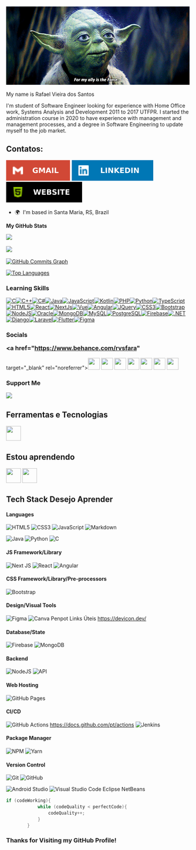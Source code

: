 ![](img/yoda.gif)

My name is Rafael Vieira dos Santos

I'm student of Software Engineer looking for experience with Home Office work,
Systems Analysis and Development 2011 to 2017 UTFPR. I started the
administration course in 2020 to have experience with management and management
processes, and a degree in Software Engineering to update myself to the job
market.
## Contatos:
<div>
<a href = "mailto:rvsfara@gmail.com"><img src="badges/gmail.svg"
target="_blank"></a>
<a href="https://www.linkedin.com/in/rvsfara" target="_blank"><img
src="badges/linkedin.svg" target="_blank"></a>
<a href="https://rvsfara.github.io/" target="_blank"><img alt=""
src="badges/website.svg" /></a>
</div>

* 🌍  I'm based in Santa Maria, RS, Brazil

<b>My GitHub Stats</b>

<a href="http://www.github.com/rvsfara"><img
src="https://github-readme-stats.vercel.app/api?username=rvsfara&show_icons=
true&hide=&count_private=true&title_color=0891b2&text_color=ffffff&icon_color=
0891b2&bg_color=1c1917&hide_border=true&show_icons=true"/></a>

<a href="http://www.github.com/rvsfara"><img
src="https://github-readme-streak-stats.herokuapp.com/?user=rvsfara&
count_private=true&stroke=ffffff&background=1c1917&ring=0891b2&fire=0891b2&
currStreakNum=ffffff&currStreakLabel=0891b2&sideNums=ffffff&sideLabels=ffffff&
dates=ffffff&hide_border=true" /></a>

<a href="http://www.github.com/rvsfara"><img
src="https://activity-graph.herokuapp.com/graph?username=rvsfara&count_private=
true&bg_color=1c1917&color=ffffff&line=0891b2&point=ffffff&area_color=1c1917&
area=true&hide_border=true&custom_title=GitHub%20Commits%20Graph" alt="GitHub
Commits Graph" /></a>

<a href="https://github.com/rvsfara" align="left"><img
src="https://github-readme-stats.vercel.app/api/top-langs/?username=rvsfara&
count_private=true&langs_count=10&title_color=0891b2&text_color=ffffff&
icon_color=0891b2&bg_color=1c1917&hide_border=true&locale=en&custom_title=Top%20
%Languages" alt="Top Languages" /></a>

### Learning Skills


<p align="left">
<a href="https://docs.microsoft.com/en-us/cpp/?view=msvc-170" target="_blank" rel="noreferrer"><img src="https://raw.githubusercontent.com/danielcranney/readme-generator/main/public/icons/skills/c-colored.svg" width="36" height="36" alt="C" /></a><a href="https://docs.microsoft.com/en-us/cpp/?view=msvc-170" target="_blank" rel="noreferrer"><img src="https://raw.githubusercontent.com/danielcranney/readme-generator/main/public/icons/skills/cplusplus-colored.svg" width="36" height="36" alt="C++" /></a><a href="https://docs.microsoft.com/en-us/dotnet/csharp/" target="_blank" rel="noreferrer"><img src="https://raw.githubusercontent.com/danielcranney/readme-generator/main/public/icons/skills/csharp-colored.svg" width="36" height="36" alt="C#" /></a><a href="https://www.oracle.com/java/" target="_blank" rel="noreferrer"><img src="https://raw.githubusercontent.com/danielcranney/readme-generator/main/public/icons/skills/java-colored.svg" width="36" height="36" alt="Java" /></a><a href="https://developer.mozilla.org/en-US/docs/Web/JavaScript" target="_blank" rel="noreferrer"><img src="https://raw.githubusercontent.com/danielcranney/readme-generator/main/public/icons/skills/javascript-colored.svg" width="36" height="36" alt="JavaScript" /></a><a href="https://kotlinlang.org/" target="_blank" rel="noreferrer"><img src="https://raw.githubusercontent.com/danielcranney/readme-generator/main/public/icons/skills/kotlin-colored.svg" width="36" height="36" alt="Kotlin" /></a><a href="https://www.php.net/" target="_blank" rel="noreferrer"><img src="https://raw.githubusercontent.com/danielcranney/readme-generator/main/public/icons/skills/php-colored.svg" width="36" height="36" alt="PHP" /></a><a href="https://www.python.org/" target="_blank" rel="noreferrer"><img src="https://raw.githubusercontent.com/danielcranney/readme-generator/main/public/icons/skills/python-colored.svg" width="36" height="36" alt="Python" /></a><a href="https://www.typescriptlang.org/" target="_blank" rel="noreferrer"><img src="https://raw.githubusercontent.com/danielcranney/readme-generator/main/public/icons/skills/typescript-colored.svg" width="36" height="36" alt="TypeScript" /></a><a href="https://developer.mozilla.org/en-US/docs/Glossary/HTML5" target="_blank" rel="noreferrer"><img src="https://raw.githubusercontent.com/danielcranney/readme-generator/main/public/icons/skills/html5-colored.svg" width="36" height="36" alt="HTML5" /></a><a href="https://reactjs.org/" target="_blank" rel="noreferrer"><img src="https://raw.githubusercontent.com/danielcranney/readme-generator/main/public/icons/skills/react-colored.svg" width="36" height="36" alt="React" /></a><a href="https://nextjs.org/docs" target="_blank" rel="noreferrer"><img src="https://raw.githubusercontent.com/danielcranney/readme-generator/main/public/icons/skills/nextjs-colored.svg" width="36" height="36" alt="NextJs" /></a><a href="https://vuejs.org/" target="_blank" rel="noreferrer"><img src="https://raw.githubusercontent.com/danielcranney/readme-generator/main/public/icons/skills/vuejs-colored.svg" width="36" height="36" alt="Vue" /></a><a href="https://angular.io/" target="_blank" rel="noreferrer"><img src="https://raw.githubusercontent.com/danielcranney/readme-generator/main/public/icons/skills/angularjs-colored.svg" width="36" height="36" alt="Angular" /></a><a href="https://jquery.com/" target="_blank" rel="noreferrer"><img src="https://raw.githubusercontent.com/danielcranney/readme-generator/main/public/icons/skills/jquery-colored.svg" width="36" height="36" alt="JQuery" /></a><a href="https://www.w3.org/TR/CSS/#css" target="_blank" rel="noreferrer"><img src="https://raw.githubusercontent.com/danielcranney/readme-generator/main/public/icons/skills/css3-colored.svg" width="36" height="36" alt="CSS3" /></a><a href="https://getbootstrap.com/" target="_blank" rel="noreferrer"><img src="https://raw.githubusercontent.com/danielcranney/readme-generator/main/public/icons/skills/bootstrap-colored.svg" width="36" height="36" alt="Bootstrap" /></a><a href="https://nodejs.org/en/" target="_blank" rel="noreferrer"><img src="https://raw.githubusercontent.com/danielcranney/readme-generator/main/public/icons/skills/nodejs-colored.svg" width="36" height="36" alt="NodeJS" /></a><a href="https://www.oracle.com/uk/index.html" target="_blank" rel="noreferrer"><img src="https://raw.githubusercontent.com/danielcranney/readme-generator/main/public/icons/skills/oracle-colored.svg" width="36" height="36" alt="Oracle" /></a><a href="https://www.mongodb.com/" target="_blank" rel="noreferrer"><img src="https://raw.githubusercontent.com/danielcranney/readme-generator/main/public/icons/skills/mongodb-colored.svg" width="36" height="36" alt="MongoDB" /></a><a href="https://www.mysql.com/" target="_blank" rel="noreferrer"><img src="https://raw.githubusercontent.com/danielcranney/readme-generator/main/public/icons/skills/mysql-colored.svg" width="36" height="36" alt="MySQL" /></a><a href="https://www.postgresql.org/" target="_blank" rel="noreferrer"><img src="https://raw.githubusercontent.com/danielcranney/readme-generator/main/public/icons/skills/postgresql-colored.svg" width="36" height="36" alt="PostgreSQL" /></a><a href="https://firebase.google.com/" target="_blank" rel="noreferrer"><img src="https://raw.githubusercontent.com/danielcranney/readme-generator/main/public/icons/skills/firebase-colored.svg" width="36" height="36" alt="Firebase" /></a><a href="https://dotnet.microsoft.com/en-us/" target="_blank" rel="noreferrer"><img src="https://raw.githubusercontent.com/danielcranney/readme-generator/main/public/icons/skills/dot-net-colored.svg" width="36" height="36" alt=".NET" /></a><a href="https://www.djangoproject.com/" target="_blank" rel="noreferrer"><img src="https://raw.githubusercontent.com/danielcranney/readme-generator/main/public/icons/skills/django-colored.svg" width="36" height="36" alt="Django" /></a><a href="https://laravel.com/" target="_blank" rel="noreferrer"><img src="https://raw.githubusercontent.com/danielcranney/readme-generator/main/public/icons/skills/laravel-colored.svg" width="36" height="36" alt="Laravel" /></a><a href="https://flutter.dev/" target="_blank" rel="noreferrer"><img src="https://raw.githubusercontent.com/danielcranney/readme-generator/main/public/icons/skills/flutter-colored.svg" width="36" height="36" alt="Flutter" /></a><a href="https://www.figma.com/" target="_blank" rel="noreferrer"><img src="https://raw.githubusercontent.com/danielcranney/readme-generator/main/public/icons/skills/figma-colored.svg" width="36" height="36" alt="Figma" /></a></p>

### Socials<p align="left"> <a href="https://www.behance.com/rvsfara"
target="_blank" rel="noreferrer"><img
src="https://raw.githubusercontent.com/danielcranney/readme-generator/main/
public/icons/socials/behance.svg" width="32" height="32" /></a> <a
href="https://www.dev.to/rvsfara" target="_blank" rel="noreferrer"><img
src="https://raw.githubusercontent.com/danielcranney/readme-generator/main/
public/icons/socials/devdotto.svg" width="32" height="32" /></a> <a
href="https://www.dribbble.com/rvsfara" target="_blank" rel="noreferrer"><img
src="https://raw.githubusercontent.com/danielcranney/readme-generator/main/
public/icons/socials/dribbble.svg" width="32" height="32" /></a> <a
href="https://www.github.com/rvsfara" target="_blank" rel="noreferrer"><img
src="https://raw.githubusercontent.com/danielcranney/readme-generator/main/
public/icons/socials/github.svg" width="32" height="32" /></a> <a
href="https://www.linkedin.com/in/rvsfara" target="_blank" rel="noreferrer"><img
src="https://raw.githubusercontent.com/danielcranney/readme-generator/main/
public/icons/socials/linkedin.svg" width="32" height="32" /></a> <a
href="http://www.medium.com/rvsfara" target="_blank" rel="noreferrer"><img
src="https://raw.githubusercontent.com/danielcranney/readme-generator/main/
public/icons/socials/medium.svg" width="32" height="32" /></a> <a
href="https://www.stackoverflow.com/users/rvsfara" target="_blank"
rel="noreferrer"><img
src="https://raw.githubusercontent.com/danielcranney/readme-generator/main/
public/icons/socials/stackoverflow.svg" width="32" height="32" /></a></p>

### Support Me

<a href="https://www.buymeacoffee.com/rvsfara"><img src="https://cdn.buymeacoffee.com/buttons/v2/default-yellow.png" width="200" /></a>


## Ferramentas e Tecnologias
<img src="https://cdn.jsdelivr.net/gh/devicons/devicon/icons/git/git-original.svg" width="40" height="40"/>

## Estou aprendendo
<img src="https://cdn.jsdelivr.net/gh/devicons/devicon/icons/java/java-original.svg" width="40" height="40"/> <img src="https://cdn.jsdelivr.net/gh/devicons/devicon/icons/linux/linux-original.svg" width="40" height="40"/>



## Tech Stack Desejo Aprender
#### Languages
![HTML5](https://img.shields.io/badge/-HTML5-000?style=for-the-badge&logo=html5)
![CSS3](https://img.shields.io/badge/-CSS3-000?style=for-the-badge&logo=css3)
![JavaScript](https://img.shields.io/badge/-JavaScript-000?style=for-the-badge&logo=javascript)
![Markdown](https://img.shields.io/badge/-Markdown-000?style=for-the-badge&logo=markdown)

![Java](https://img.shields.io/badge/-Java-000?style=for-the-badge&logo=java)
![Python](https://img.shields.io/badge/python-3670A0?style=for-the-badge&logo=python&logoColor=ffdd54)
![C](https://img.shields.io/badge/c-000?style=for-the-badge&logo=c&logoColor=white)

#### JS Framework/Library
![Next JS](https://img.shields.io/badge/-NextJS-000?style=for-the-badge&logo=next.js)
![React](https://img.shields.io/badge/-ReactJS-000?style=for-the-badge&logo=react)
![Angular](https://img.shields.io/badge/-AngularJS-000?style=for-the-badge&logo=angular)

#### CSS Framework/Library/Pre-processors
![Bootstrap](https://img.shields.io/badge/-Bootstrap-000?style=for-the-badge&logo=bootstrap)


#### Design/Visual Tools
![Figma](https://img.shields.io/badge/-Figma-000?style=for-the-badge&logo=figma)
![Canva](https://img.shields.io/badge/-Canva-000?style=for-the-badge&logo=canva)
Penpot 
Links Úteis https://devicon.dev/


#### Database/State
![Firebase](https://img.shields.io/badge/-Firebase-000?style=for-the-badge&logo=firebase)
![MongoDB](https://img.shields.io/badge/-MongoDB-000?style=for-the-badge&logo=mongodb)

#### Backend
![NodeJS](https://img.shields.io/badge/-NodeJS-000?style=for-the-badge&logo=node.js&logoColor=pink)
![API](https://img.shields.io/badge/-API-000?style=for-the-badge&logo=fastapi)

#### Web Hosting
![GitHub Pages](https://img.shields.io/badge/-GitHub%20Pages-000?style=for-the-badge&logo=github)

#### CI/CD
![GitHub Actions](https://img.shields.io/badge/-github%20actions-000?style=for-the-badge&logo=githubactions) https://docs.github.com/pt/actions
![Jenkins](https://img.shields.io/badge/-jenkins-000?style=for-the-badge&logo=jenkins)

#### Package Manager
![NPM](https://img.shields.io/badge/-NPM-000?style=for-the-badge&logo=npm)
![Yarn](https://img.shields.io/badge/-yarn-000?style=for-the-badge&logo=yarn)

#### Version Control
![Git](https://img.shields.io/badge/-Git-000?style=for-the-badge&logo=git)
![GitHub](https://img.shields.io/badge/-GitHub-000?style=for-the-badge&logo=github)

![Android Studio](https://img.shields.io/badge/Android%20Studio-3DDC84.svg?style=for-the-badge&logo=android-studio&logoColor=white)
![Visual Studio Code](https://img.shields.io/badge/Visual%20Studio%20Code-0078d7.svg?style=for-the-badge&logo=visual-studio-code&logoColor=white)
Eclipse
NetBeans

``` java
if (codeWorking){
            while (codeQuality < perfectCode){
                codeQuality++;
            }
        }
```
### Thanks for Visiting my GitHub Profile!
